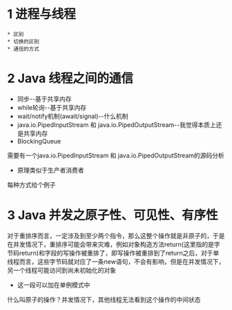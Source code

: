 
# 1 进程与线程

    * 区别
    * 切换的区别
    * 通信的方式

# 2 Java 线程之间的通信

* 同步--基于共享内存
* while轮询--基于共享内存
* wait/notify机制(await/signal)--什么机制
* java.io.PipedInputStream 和 java.io.PipedOutputStream--我觉得本质上还是共享内存
* BlockingQueue

需要有一个java.io.PipedInputStream 和 java.io.PipedOutputStream的源码分析

* 原理类似于生产者消费者

每种方式给个例子

# 3 Java 并发之原子性、可见性、有序性

对于重排序而言，一定涉及到至少两个指令，那么这整个操作就是非原子的，于是在并发情况下，重排序可能会带来灾难，例如对象构造方法return(这里指的是字节码return)和字段的写操作被重排了，即写操作被重排到了return之后，对于单线程而言，这些字节码就对应了一条new语句，不会有影响，但是在并发情况下，另一个线程可能访问到尚未初始化的对象

* 这一段可以加在单例模式中

什么叫原子的操作？并发情况下，其他线程无法看到这个操作的中间状态
